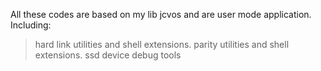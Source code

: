 All these codes are based on my lib jcvos and are user mode application.
Including:
> hard link utilities and shell extensions.
> parity utilities and shell extensions.
> ssd device debug tools